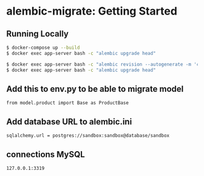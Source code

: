 # alembic-migrate: Getting Started

## Running Locally

```sh
$ docker-compose up --build
$ docker exec app-server bash -c "alembic upgrade head"

$ docker exec app-server bash -c "alembic revision --autogenerate -m 'create table'"
$ docker exec app-server bash -c "alembic upgrade head"
```

## Add this to env.py to be able to migrate model

```
from model.product import Base as ProductBase
```

## Add database URL to alembic.ini
```
sqlalchemy.url = postgres://sandbox:sandbox@database/sandbox
```

## connections MySQL

```
127.0.0.1:3319
```